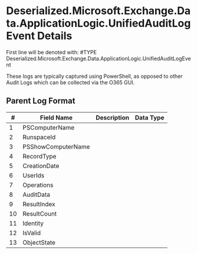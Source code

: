# Deserialized.Microsoft.Exchange.Data.ApplicationLogic.UnifiedAuditLogEvent Details

First line will be denoted with: #TYPE Deserialized.Microsoft.Exchange.Data.ApplicationLogic.UnifiedAuditLogEvent

These logs are typically captured using PowerShell, as opposed to other Audit Logs which can be collected via the O365 GUI.

## Parent Log Format

| # | Field Name | Description | Data Type |
| - | - | - | - |
| 1 | PSComputerName | | |
| 2 | RunspaceId | | |
| 3 | PSShowComputerName | | |
| 4 | RecordType | | |
| 5 | CreationDate | | |
| 6 | UserIds | | |
| 7 | Operations | | |
| 8 | AuditData | | |
| 9 | ResultIndex | | |
| 10 | ResultCount | | |
| 11 | Identity | | |
| 12 | IsValid | | |
| 13 | ObjectState | | |